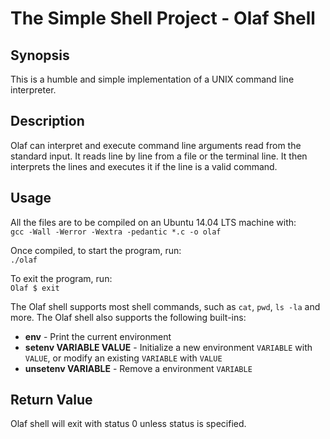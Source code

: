 # The Simple Shell Project - Olaf Shell

## Synopsis
This is a humble and simple implementation of a UNIX command line interpreter.

## Description
Olaf can interpret and execute command line arguments read from the standard input. It reads line by line from a file or the terminal line. It then interprets the lines and executes it if the line is a valid command.

## Usage
All the files are to be compiled on an Ubuntu 14.04 LTS machine with:    
```gcc -Wall -Werror -Wextra -pedantic *.c -o olaf```  
  
Once compiled, to start the program, run:    
```./olaf```  
  
To exit the program, run:  
```Olaf $ exit```  
  
The Olaf shell supports most shell commands, such as ```cat```, ```pwd```, ```ls -la``` and more. The Olaf shell also supports the following built-ins:  
   
+ **env** - Print the current environment    
+ **setenv VARIABLE VALUE** - Initialize  a new environment ```VARIABLE```  with ```VALUE```, or modify an existing ```VARIABLE``` with ```VALUE```  
+ **unsetenv VARIABLE** - Remove a environment ```VARIABLE```  

## Return Value  
Olaf shell will exit with status 0 unless status is specified.  

